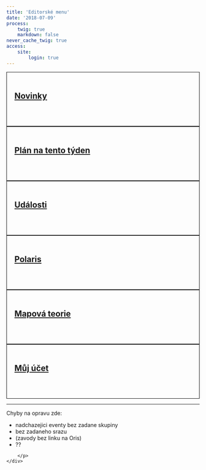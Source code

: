 ```yaml
---
title: 'Editorské menu'
date: '2018-07-09'
process:
    twig: true
    markdown: false
never_cache_twig: true
access:
    site:
        login: true
---
```

<style>
    .row > div > a {
        display: block;
        border: solid black 1px;
        min-height: 100px;    
        padding: 20px;
    }
</style>
<div class="row no-gutters">
    <div class="col-sm-6 col-md-4">
        <a href="/auth/novinky">
            <h2>Novinky</h2>
        </a>
    </div>
    <div class="col-sm-6 col-md-4">
        <a href="/auth/plan">
            <h2>Plán na tento týden</h2>
        </a>
    </div>
    <div class="col-sm-6 col-md-4">
        <a href="/auth/events">
            <h2>Události</h2>
        </a>
    </div>
    <div class="col-sm-6 col-md-4">
        <a href="/auth/polaris">
            <h2>Polaris</h2>
        </a>
    </div>
    <div class="col-sm-6 col-md-4">
        <a href="/auth/maptheory">
            <h2>Mapová teorie</h2>
        </a>
    </div>
    <div class="col-sm-6 col-md-4">
        <a href="/user_profile">
            <h2>Můj účet</h2>
        </a>
    </div>
</div>
<hr>
    <div>
        <p>Chyby na opravu zde:
            <ul>
                <li>nadchazejici eventy bez zadane skupiny</li>
                <li>bez zadaneho srazu</li>
                <li>(zavody bez linku na Oris)</li>
                <li>??</li>                
            </ul>
            
        </p>
    </div>
